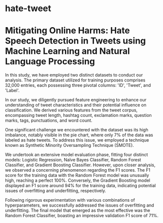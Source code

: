 # hate-tweet
<h1>Mitigating Online Harms: Hate Speech Detection in Tweets using Machine Learning and Natural Language Processing</h1>
<p>In this study, we have employed two distinct datasets to conduct our analysis. The primary dataset utilized for training purposes comprises 32,000 entries, each possessing three pivotal columns: 'ID', 'Tweet', and 'Label'.</p>
<p>In our study, we diligently pursued feature engineering to enhance our understanding of tweet characteristics and their potential influence on classification. We derived various features from the tweet corpus, encompassing tweet length, hashtag count, exclamation marks, question marks, tags, punctuations, and word count.</p>
<p>One significant challenge we encountered with the dataset was its high imbalance, notably visible in the pie chart, where only 7% of the data was labeled as hate tweets.  To address this issue, we employed a technique known as Synthetic Minority Oversampling Technique (SMOTE). </p>
<p>We undertook an extensive model evaluation phase, fitting four distinct models: Logistic Regression, Naïve Bayes Classifier, Random Forest Classifier, and Gradient Boosting Classifier.
However, upon closer analysis, we observed a concerning phenomenon regarding the F1 scores. The F1 score for the training data with the Random Forest model was unusually high, reaching a perfect 100%. Conversely, the Gradient Boosting model displayed an F1 score around 94% for the training data, indicating potential issues of overfitting and underfitting, respectively.
</p>
<p>Following rigorous experimentation with various combinations of hyperparameters, we successfully addressed the issues of overfitting and underfitting. The final model that emerged as the most effective was the Random Forest Classifier, boasting an impressive validation F1 score of 71%.</p>
